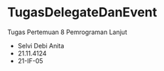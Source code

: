 # TugasDelegateDanEvent
Tugas Pertemuan 8 Pemrograman Lanjut
- Selvi Debi Anita
- 21.11.4124
- 21-IF-05
